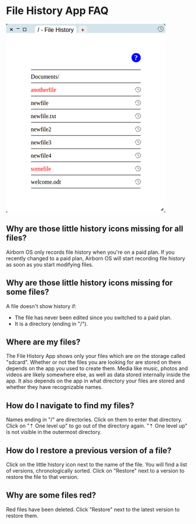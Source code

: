 # File History App FAQ

![Every file has a little history icon next to it](images/history-app-1.png)

## Why are those little history icons missing for all files?

Airborn OS only records file history when you're on a paid plan. If you recently changed to a paid plan, Airborn OS will start recording file history as soon as you start modifying files.

## Why are those little history icons missing for some files?

A file doesn't show history if:

  - The file has never been edited since you switched to a paid plan.
  - It is a directory (ending in "/").

## Where are my files?

The File History App shows only your files which are on the storage called "sdcard". Whether or not the files you are looking for are stored on there depends on the app you used to create them. Media like music, photos and videos are likely somewhere else, as well as data stored internally inside the app. It also depends on the app in what directory your files are stored and whether they have recognizable names.

## How do I navigate to find my files?

Names ending in "/" are directories. Click on them to enter that directory. Click on "⇡ One level up" to go out of the directory again. "⇡ One level up" is not visible in the outermost directory.

## How do I restore a previous version of a file?

Click on the little history icon next to the name of the file. You will find a list of versions, chronologically sorted. Click on "Restore" next to a version to restore the file to that version.

## Why are some files red?

Red files have been deleted. Click "Restore" next to the latest version to restore them.